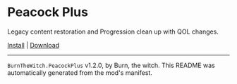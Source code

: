 # Peacock Plus

Legacy content restoration and Progression clean up with QOL changes.

[Install](https://hitman-resources.netlify.app/smf-install-link/https://github.com/Burn-the-witch/Peacock-Plus/releases/latest/download/mod.framework.zip) | [Download](https://github.com/Burn-the-witch/Peacock-Plus/releases/latest/download/mod.framework.zip)

---

`BurnTheWitch.PeacockPlus` v1.2.0, by Burn, the witch. This README was automatically generated from the mod's manifest.
